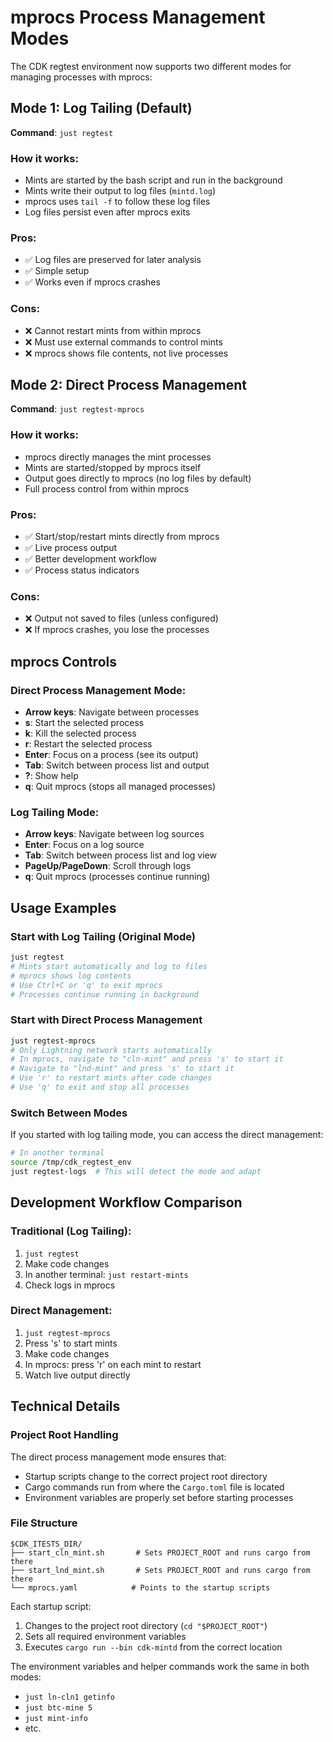 # mprocs Process Management Modes

The CDK regtest environment now supports two different modes for managing processes with mprocs:

## Mode 1: Log Tailing (Default)
**Command**: `just regtest`

### How it works:
- Mints are started by the bash script and run in the background
- Mints write their output to log files (`mintd.log`)
- mprocs uses `tail -f` to follow these log files
- Log files persist even after mprocs exits

### Pros:
- ✅ Log files are preserved for later analysis
- ✅ Simple setup
- ✅ Works even if mprocs crashes

### Cons:
- ❌ Cannot restart mints from within mprocs
- ❌ Must use external commands to control mints
- ❌ mprocs shows file contents, not live processes

## Mode 2: Direct Process Management
**Command**: `just regtest-mprocs`

### How it works:
- mprocs directly manages the mint processes
- Mints are started/stopped by mprocs itself
- Output goes directly to mprocs (no log files by default)
- Full process control from within mprocs

### Pros:
- ✅ Start/stop/restart mints directly from mprocs
- ✅ Live process output
- ✅ Better development workflow
- ✅ Process status indicators

### Cons:
- ❌ Output not saved to files (unless configured)
- ❌ If mprocs crashes, you lose the processes

## mprocs Controls

### Direct Process Management Mode:
- **Arrow keys**: Navigate between processes
- **s**: Start the selected process
- **k**: Kill the selected process
- **r**: Restart the selected process
- **Enter**: Focus on a process (see its output)
- **Tab**: Switch between process list and output
- **?**: Show help
- **q**: Quit mprocs (stops all managed processes)

### Log Tailing Mode:
- **Arrow keys**: Navigate between log sources
- **Enter**: Focus on a log source
- **Tab**: Switch between process list and log view
- **PageUp/PageDown**: Scroll through logs
- **q**: Quit mprocs (processes continue running)

## Usage Examples

### Start with Log Tailing (Original Mode)
```bash
just regtest
# Mints start automatically and log to files
# mprocs shows log contents
# Use Ctrl+C or 'q' to exit mprocs
# Processes continue running in background
```

### Start with Direct Process Management
```bash
just regtest-mprocs
# Only Lightning network starts automatically
# In mprocs, navigate to "cln-mint" and press 's' to start it
# Navigate to "lnd-mint" and press 's' to start it
# Use 'r' to restart mints after code changes
# Use 'q' to exit and stop all processes
```

### Switch Between Modes

If you started with log tailing mode, you can access the direct management:
```bash
# In another terminal
source /tmp/cdk_regtest_env
just regtest-logs  # This will detect the mode and adapt
```

## Development Workflow Comparison

### Traditional (Log Tailing):
1. `just regtest`
2. Make code changes
3. In another terminal: `just restart-mints`
4. Check logs in mprocs

### Direct Management:
1. `just regtest-mprocs`
2. Press 's' to start mints
3. Make code changes  
4. In mprocs: press 'r' on each mint to restart
5. Watch live output directly

## Technical Details

### Project Root Handling
The direct process management mode ensures that:
- Startup scripts change to the correct project root directory
- Cargo commands run from where the `Cargo.toml` file is located
- Environment variables are properly set before starting processes

### File Structure
```
$CDK_ITESTS_DIR/
├── start_cln_mint.sh       # Sets PROJECT_ROOT and runs cargo from there
├── start_lnd_mint.sh       # Sets PROJECT_ROOT and runs cargo from there
└── mprocs.yaml            # Points to the startup scripts
```

Each startup script:
1. Changes to the project root directory (`cd "$PROJECT_ROOT"`)
2. Sets all required environment variables
3. Executes `cargo run --bin cdk-mintd` from the correct location

The environment variables and helper commands work the same in both modes:
- `just ln-cln1 getinfo`
- `just btc-mine 5`
- `just mint-info`
- etc.
